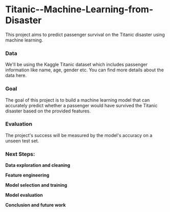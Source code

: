 # Titanic--Machine-Learning-from-Disaster

This project aims to predict passenger survival on the Titanic disaster using machine learning.

### Data
We'll be using the Kaggle Titanic dataset which includes passenger information like name, age, gender etc. You can find more details about the data here.

### Goal
The goal of this project is to build a machine learning model that can accurately predict whether a passenger would have survived the Titanic disaster based on the provided features.

### Evaluation
The project's success will be measured by the model's accuracy on a unseen test set.

### Next Steps:
**Data exploration and cleaning**

**Feature engineering**

**Model selection and training**

**Model evaluation**

**Conclusion and future work**
